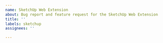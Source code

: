 ```yaml
---
name: SketchUp Web Extension
about: Bug report and feature request for the SketchUp Web Extension
title: ''
labels: sketchup
assignees: ''

---
```



